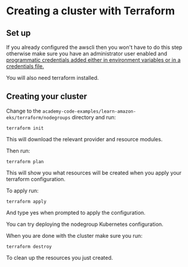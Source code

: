 # Creating a cluster with Terraform

## Set up

If you already configured the awscli then you won't have to do this step otherwise make sure you have an administrator user enabled and [programmatic credentials added either in environment variables or in a credentials file.](https://docs.aws.amazon.com/cli/latest/userguide/cli-configure-files.html)

You will also need terraform installed.

## Creating your cluster

Change to the `academy-code-examples/learn-amazon-eks/terraform/nodegroups` directory and run: 
```
terraform init
```
This will download the relevant provider and resource modules.

Then run:
```
terraform plan
```
This will show you what resources will be created when you apply your terraform configuration.

To apply run:
```
terraform apply
```
And type yes when prompted to apply the configuration.

You can try deploying the nodegroup Kubernetes configuration.

When you are done with the cluster make sure you run:
```
terraform destroy
```
To clean up the resources you just created.
